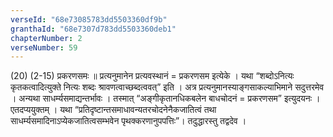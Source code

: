 ```yaml
---
verseId: "68e73085783dd5503360df9b"
granthaId: "68e7307d783dd5503360deb1"
chapterNumber: 2
verseNumber: 59
---
```


(20) (2-15) प्रकरणसमः ॥ प्रत्यनुमानेन प्रत्यवस्थानं = प्रकरणसम इत्येके । यथा “शब्दोऽनित्यः कृतकत्वादित्युक्ते नित्यः शब्दः श्रावणत्वाच्छब्दत्ववत्” इति । अत्र प्रत्यनुमानस्याङ्गसाकल्याभिमाने सदुत्तरमेव । अन्यथा साधर्म्यसमाद्यन्तर्भावः । तस्मात् “अङ्गीकृतानधिकबलेन बाधचोदनं = प्रकरणसम” इत्युदयनः । एतदप्ययुक्तम् । यथा “प्रतिदृष्टान्तसमाधावन्यतरचोदनेनैकजातित्वं तथा साधर्म्यसमादिनाऽप्येकजातित्वसम्भवेन पृथक्करणानुपपत्तिः”। तदुद्धारस्तु तद्वदेव ।
